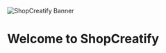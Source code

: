 ![ShopCreatify Banner](https://cdn.shopify.com/s/files/1/0798/7979/files/SCF_Email_Header_2.png?v=1721994825)
# Welcome to ShopCreatify

